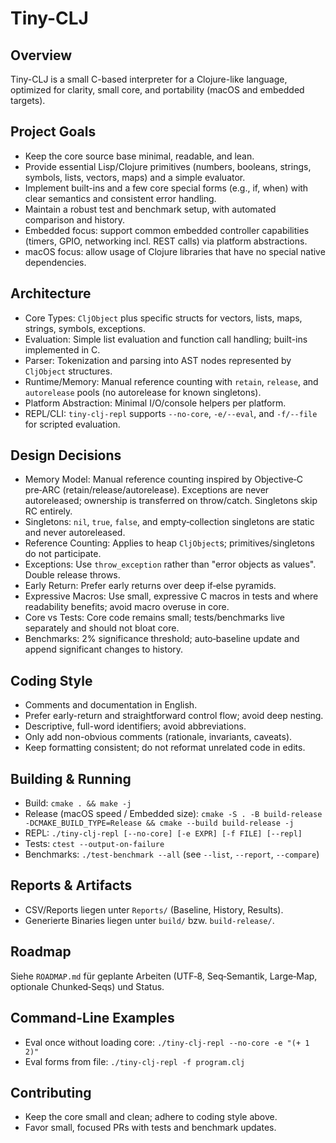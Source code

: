 Tiny-CLJ
========

Overview
--------
Tiny-CLJ is a small C-based interpreter for a Clojure-like language, optimized for clarity, small core, and portability (macOS and embedded targets).

Project Goals
-------------
- Keep the core source base minimal, readable, and lean.
- Provide essential Lisp/Clojure primitives (numbers, booleans, strings, symbols, lists, vectors, maps) and a simple evaluator.
- Implement built-ins and a few core special forms (e.g., if, when) with clear semantics and consistent error handling.
- Maintain a robust test and benchmark setup, with automated comparison and history.
- Embedded focus: support common embedded controller capabilities (timers, GPIO, networking incl. REST calls) via platform abstractions.
- macOS focus: allow usage of Clojure libraries that have no special native dependencies.

Architecture
------------
- Core Types: `CljObject` plus specific structs for vectors, lists, maps, strings, symbols, exceptions.
- Evaluation: Simple list evaluation and function call handling; built-ins implemented in C.
- Parser: Tokenization and parsing into AST nodes represented by `CljObject` structures.
- Runtime/Memory: Manual reference counting with `retain`, `release`, and `autorelease` pools (no autorelease for known singletons).
- Platform Abstraction: Minimal I/O/console helpers per platform.
- REPL/CLI: `tiny-clj-repl` supports `--no-core`, `-e/--eval`, and `-f/--file` for scripted evaluation.

Design Decisions
----------------
- Memory Model: Manual reference counting inspired by Objective‑C pre‑ARC (retain/release/autorelease). Exceptions are never autoreleased; ownership is transferred on throw/catch. Singletons skip RC entirely.
- Singletons: `nil`, `true`, `false`, and empty‑collection singletons are static and never autoreleased.
- Reference Counting: Applies to heap `CljObject`s; primitives/singletons do not participate.
- Exceptions: Use `throw_exception` rather than "error objects as values". Double release throws.
- Early Return: Prefer early returns over deep if‑else pyramids.
- Expressive Macros: Use small, expressive C macros in tests and where readability benefits; avoid macro overuse in core.
- Core vs Tests: Core code remains small; tests/benchmarks live separately and should not bloat core.
- Benchmarks: 2% significance threshold; auto‑baseline update and append significant changes to history.

Coding Style
------------
- Comments and documentation in English.
- Prefer early-return and straightforward control flow; avoid deep nesting.
- Descriptive, full-word identifiers; avoid abbreviations.
- Only add non-obvious comments (rationale, invariants, caveats).
- Keep formatting consistent; do not reformat unrelated code in edits.

Building & Running
------------------
- Build: `cmake . && make -j`
- Release (macOS speed / Embedded size): `cmake -S . -B build-release -DCMAKE_BUILD_TYPE=Release && cmake --build build-release -j`
- REPL: `./tiny-clj-repl [--no-core] [-e EXPR] [-f FILE] [--repl]`
- Tests: `ctest --output-on-failure`
- Benchmarks: `./test-benchmark --all` (see `--list`, `--report`, `--compare`)

Reports & Artifacts
-------------------
- CSV/Reports liegen unter `Reports/` (Baseline, History, Results).
- Generierte Binaries liegen unter `build/` bzw. `build-release/`.

Roadmap
-------
Siehe `ROADMAP.md` für geplante Arbeiten (UTF‑8, Seq‑Semantik, Large‑Map, optionale Chunked‑Seqs) und Status.

Command-Line Examples
---------------------
- Eval once without loading core: `./tiny-clj-repl --no-core -e "(+ 1 2)"`
- Eval forms from file: `./tiny-clj-repl -f program.clj`

Contributing
------------
- Keep the core small and clean; adhere to coding style above.
- Favor small, focused PRs with tests and benchmark updates.


